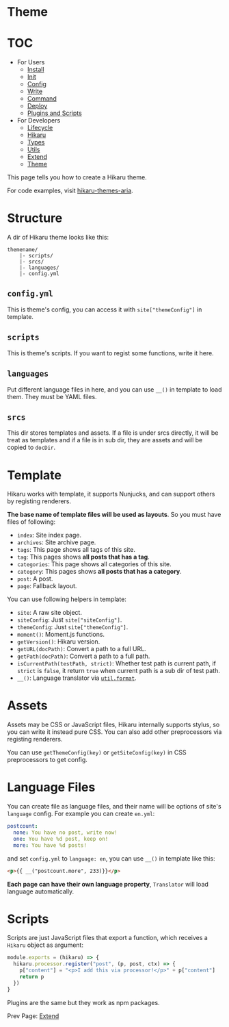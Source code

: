 Theme
=====

# TOC

- For Users
    - [Install](../user/install.md)
    - [Init](../user/init.md)
    - [Config](../user/config.md)
    - [Write](../user/write.md)
    - [Command](../user/command.md)
    - [Deploy](../user/deploy.md)
    - [Plugins and Scripts](../user/plugins-and-scripts.md)
- For Developers
    - [Lifecycle](../dev/lifecycle.md)
    - [Hikaru](../dev/hikaru.md)
    - [Types](../dev/types.md)
    - [Utils](../dev/utils.md)
    - [Extend](../dev/extend.md)
    - [Theme](../dev/theme.md)

This page tells you how to create a Hikaru theme.

For code examples, visit [hikaru-themes-aria](https://github.com/AlynxZhou/hikaru-theme-aria/).

# Structure

A dir of Hikaru theme looks like this:

```plain
themename/
    |- scripts/
    |- srcs/
    |- languages/
    |- config.yml
```

## `config.yml`

This is theme's config, you can access it with `site["themeConfig"]` in template.

## `scripts`

This is theme's scripts. If you want to regist some functions, write it here.

## `languages`

Put different language files in here, and you can use `__()` in template to load them. They must be YAML files.

## `srcs`

This dir stores templates and assets. If a file is under srcs directly, it will be treat as templates and if a file is in sub dir, they are assets and will be copied to `docDir`.

# Template

Hikaru works with template, it supports Nunjucks, and can support others by registing renderers.

**The base name of template files will be used as layouts**. So you must have files of following:

- `index`: Site index page.
- `archives`: Site archive page.
- `tags`: This page shows all tags of this site.
- `tag`: This pages shows **all posts that has a tag**.
- `categories`: This page shows all categories of this site.
- `category`: This pages shows **all posts that has a category**.
- `post`: A post.
- `page`: Fallback layout.

You can use following helpers in template:

- `site`: A raw site object.
- `siteConfig`: Just `site["siteConfig"]`.
- `themeConfig`: Just `site["themeConfig"]`.
- `moment()`: Moment.js functions.
- `getVersion()`: Hikaru version.
- `getURL(docPath)`: Convert a path to a full URL.
- `getPath(docPath)`: Convert a path to a full path.
- `isCurrentPath(testPath, strict)`: Whether test path is current path, if `strict` is `false`, it return `true` when current path is a sub dir of test path.
- `__()`: Language translator via [`util.format`](https://nodejs.org/api/util.html#util_util_format_format_args).

# Assets

Assets may be CSS or JavaScript files, Hikaru internally supports stylus, so you can write it instead pure CSS. You can also add other preprocessors via registing renderers.

You can use `getThemeConfig(key)` or `getSiteConfig(key)` in CSS preprocessors to get config.

# Language Files

You can create file as language files, and their name will be options of site's `language` config. For example you can create `en.yml`:

```yaml
postcount:
  none: You have no post, write now!
  one: You have %d post, keep on!
  more: You have %d posts!
```

and set `config.yml` to `language: en`, you can use `__()` in template like this:

```html
<p>{{ __("postcount.more", 233)}}</p>
```

**Each page can have their own language property**, `Translator` will load language automatically.

# Scripts

Scripts are just JavaScript files that export a function, which receives a `Hikaru` object as argument:

```javascript
module.exports = (hikaru) => {
  hikaru.processor.register("post", (p, post, ctx) => {
    p["content"] = "<p>I add this via processor!</p>" + p["content"]
    return p
  })
}
```

Plugins are the same but they work as npm packages.

Prev Page: [Extend](extend.md)
